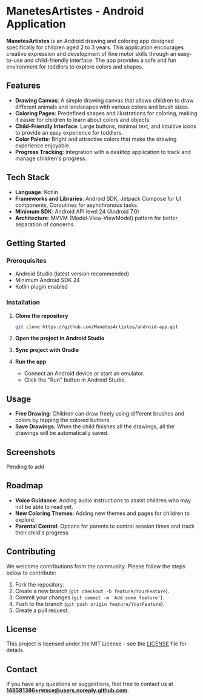 # ManetesArtistes - Android Application

**ManetesArtistes** is an Android drawing and coloring app designed specifically for children aged 2 to 3 years. This application encourages creative expression and development of fine motor skills through an easy-to-use and child-friendly interface. The app provides a safe and fun environment for toddlers to explore colors and shapes.

## Features

- **Drawing Canvas**: A simple drawing canvas that allows children to draw different animals and landscapes with various colors and brush sizes.
- **Coloring Pages**: Predefined shapes and illustrations for coloring, making it easier for children to learn about colors and objects.
- **Child-Friendly Interface**: Large buttons, minimal text, and intuitive icons to provide an easy experience for toddlers.
- **Color Palette**: Bright and attractive colors that make the drawing experience enjoyable.
- **Progress Tracking**: Integration with a desktop application to track and manage children's progress.

## Tech Stack

- **Language**: Kotlin
- **Frameworks and Libraries**: Android SDK, Jetpack Compose for UI components, Coroutines for asynchronous tasks.
- **Minimum SDK**: Android API level 24 (Android 7.0)
- **Architecture**: MVVM (Model-View-ViewModel) pattern for better separation of concerns.

## Getting Started

### Prerequisites

- Android Studio (latest version recommended)
- Minimum Android SDK 24
- Kotlin plugin enabled

### Installation

1. **Clone the repository**
   ```bash
   git clone https://github.com/ManetesArtistes/android-app.git
   ```

2. **Open the project in Android Studio**

3. **Sync project with Gradle**

4. **Run the app**
   - Connect an Android device or start an emulator.
   - Click the "Run" button in Android Studio.

## Usage

- **Free Drawing**: Children can draw freely using different brushes and colors by tapping the colored buttons.
- **Save Drawings**: When the child finishes all the drawings, all the drawings will be automatically saved.

## Screenshots

Pending to add

## Roadmap

- **Voice Guidance**: Adding audio instructions to assist children who may not be able to read yet.
- **New Coloring Themes**: Adding new themes and pages for children to explore.
- **Parental Control**: Options for parents to control session times and track their child's progress.

## Contributing

We welcome contributions from the community. Please follow the steps below to contribute:

1. Fork the repository.
2. Create a new branch (`git checkout -b feature/YourFeature`).
3. Commit your changes (`git commit -m 'Add some feature'`).
4. Push to the branch (`git push origin feature/YourFeature`).
5. Create a pull request.

## License

This project is licensed under the MIT License - see the [LICENSE](LICENSE) file for details.

## Contact

If you have any questions or suggestions, feel free to contact us at **148581386+rwxce@users.noreply.github.com**.

